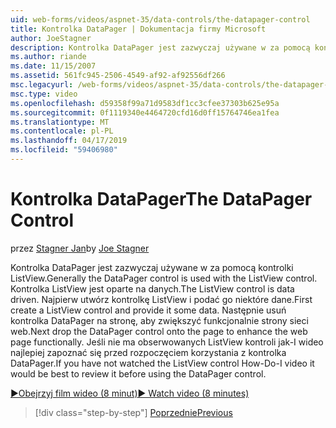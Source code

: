 ```yaml
---
uid: web-forms/videos/aspnet-35/data-controls/the-datapager-control
title: Kontrolka DataPager | Dokumentacja firmy Microsoft
author: JoeStagner
description: Kontrolka DataPager jest zazwyczaj używane w za pomocą kontrolki ListView. Kontrolka ListView jest oparte na danych. Najpierw utwórz kontrolkę ListView i podać go niektóre d...
ms.author: riande
ms.date: 11/15/2007
ms.assetid: 561fc945-2506-4549-af92-af92556df266
msc.legacyurl: /web-forms/videos/aspnet-35/data-controls/the-datapager-control
msc.type: video
ms.openlocfilehash: d59358f99a71d9583df1cc3cfee37303b625e95a
ms.sourcegitcommit: 0f1119340e4464720cfd16d0ff15764746ea1fea
ms.translationtype: MT
ms.contentlocale: pl-PL
ms.lasthandoff: 04/17/2019
ms.locfileid: "59406980"
---
```

# <a name="the-datapager-control"></a><span data-ttu-id="79e22-105">Kontrolka DataPager</span><span class="sxs-lookup"><span data-stu-id="79e22-105">The DataPager Control</span></span>

<span data-ttu-id="79e22-106">przez [Stagner Jan](https://github.com/JoeStagner)</span><span class="sxs-lookup"><span data-stu-id="79e22-106">by [Joe Stagner](https://github.com/JoeStagner)</span></span>

<span data-ttu-id="79e22-107">Kontrolka DataPager jest zazwyczaj używane w za pomocą kontrolki ListView.</span><span class="sxs-lookup"><span data-stu-id="79e22-107">Generally the DataPager control is used with the ListView control.</span></span> <span data-ttu-id="79e22-108">Kontrolka ListView jest oparte na danych.</span><span class="sxs-lookup"><span data-stu-id="79e22-108">The ListView control is data driven.</span></span> <span data-ttu-id="79e22-109">Najpierw utwórz kontrolkę ListView i podać go niektóre dane.</span><span class="sxs-lookup"><span data-stu-id="79e22-109">First create a ListView control and provide it some data.</span></span> <span data-ttu-id="79e22-110">Następnie usuń kontrolka DataPager na stronę, aby zwiększyć funkcjonalnie strony sieci web.</span><span class="sxs-lookup"><span data-stu-id="79e22-110">Next drop the DataPager control onto the page to enhance the web page functionally.</span></span> <span data-ttu-id="79e22-111">Jeśli nie ma obserwowanych ListView kontroli jak-I wideo najlepiej zapoznać się przed rozpoczęciem korzystania z kontrolka DataPager.</span><span class="sxs-lookup"><span data-stu-id="79e22-111">If you have not watched the ListView control How-Do-I video it would be best to review it before using the DataPager control.</span></span>

[<span data-ttu-id="79e22-112">&#9654;Obejrzyj film wideo (8 minut)</span><span class="sxs-lookup"><span data-stu-id="79e22-112">&#9654; Watch video (8 minutes)</span></span>](https://channel9.msdn.com/Blogs/ASP-NET-Site-Videos/the-datapager-control)

> [!div class="step-by-step"]
> [<span data-ttu-id="79e22-113">Poprzednie</span><span class="sxs-lookup"><span data-stu-id="79e22-113">Previous</span></span>](the-listview-control.md)
